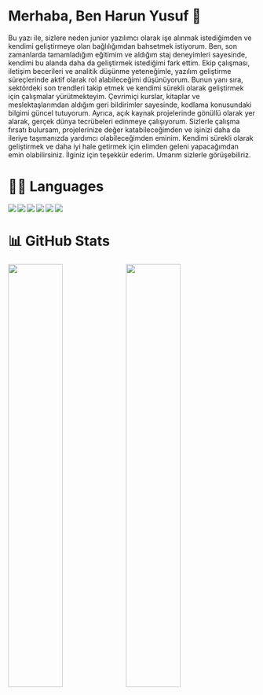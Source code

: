 # Merhaba, Ben Harun Yusuf 👋
Bu yazı ile, sizlere neden junior yazılımcı olarak işe alınmak istediğimden ve kendimi geliştirmeye olan bağlılığımdan bahsetmek istiyorum.
Ben, son zamanlarda tamamladığım eğitimim ve aldığım staj deneyimleri sayesinde, kendimi bu alanda daha da geliştirmek istediğimi fark ettim. Ekip 
çalışması, iletişim becerileri ve analitik düşünme yeteneğimle, yazılım geliştirme süreçlerinde aktif olarak rol alabileceğimi düşünüyorum.
Bunun yanı sıra, sektördeki son trendleri takip etmek ve kendimi sürekli olarak geliştirmek için çalışmalar yürütmekteyim. Çevrimiçi kurslar, kitaplar 
ve meslektaşlarımdan aldığım geri bildirimler sayesinde, kodlama konusundaki bilgimi güncel tutuyorum. Ayrıca, açık kaynak projelerinde gönüllü 
olarak yer alarak, gerçek dünya tecrübeleri edinmeye çalışıyorum.
Sizlerle çalışma fırsatı bulursam, projelerinize değer katabileceğimden ve işinizi daha da ileriye taşımanızda yardımcı olabileceğimden eminim. 
Kendimi sürekli olarak geliştirmek ve daha iyi hale getirmek için elimden geleni yapacağımdan emin olabilirsiniz.
İlginiz için teşekkür ederim. Umarım sizlerle görüşebiliriz.

# 👨‍💻 Languages

<img align="left" src="https://img.shields.io/badge/java-%23ED8B00.svg?style=for-the-badge&logo=java&logoColor=white">

<img align="left" src="https://img.shields.io/badge/javascript-%23323330.svg?style=for-the-badge&logo=javascript&logoColor=%23F7DF1E">

<img align="left" src="https://img.shields.io/badge/node.js-6DA55F?style=for-the-badge&logo=node.js&logoColor=white">

<img align="left" src="https://img.shields.io/badge/spring boot-%236DB33F.svg?style=for-the-badge&logo=spring&logoColor=white">

<img align="left" src="https://img.shields.io/badge/css-%231572B6.svg?style=for-the-badge&logo=css3&logoColor=white">

<img  src="https://img.shields.io/badge/html-%23E34F26.svg?style=for-the-badge&logo=html5&logoColor=white">


# 📊 GitHub Stats

<img align="left" width="47%" src="https://github-readme-stats.vercel.app/api?username=Harun170518513&show_icons=true&theme=radical">

<img align="left" width="47%" src="https://github-readme-stats.vercel.app/api/top-langs/?username=Harun170518513&layout=compact">
